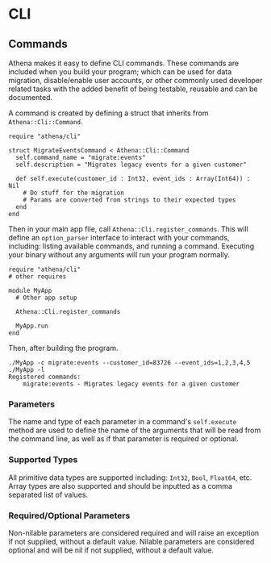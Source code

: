 # CLI

## Commands

Athena makes it easy to define CLI commands.  These commands are included when you build your program; which can be used for data migration, disable/enable user accounts, or other commonly used developer related tasks with the added benefit of being testable, reusable and can be documented.

A command is created by defining a struct that inherits from `Athena::Cli::Command`.

```Crystal
require "athena/cli"

struct MigrateEventsCommand < Athena::Cli::Command
  self.command_name = "migrate:events"
  self.description = "Migrates legacy events for a given customer"

  def self.execute(customer_id : Int32, event_ids : Array(Int64)) : Nil
    # Do stuff for the migration
    # Params are converted from strings to their expected types
  end
end
```

Then in your main app file, call `Athena::Cli.register_commands`.  This will define an `option_parser` interface to interact with your commands, including: listing available commands, and running a command.  Executing your binary without any arguments will run your program normally.

```Crystal
require "athena/cli"
# other requires

module MyApp
  # Other app setup

  Athena::Cli.register_commands

  MyApp.run
end
```

Then, after building the program.

```Text
./MyApp -c migrate:events --customer_id=83726 --event_ids=1,2,3,4,5
./MyApp -l
Registered commands:
	migrate:events - Migrates legacy events for a given customer
```

### Parameters

The name and type of each parameter in a command's `self.execute` method are used to define the name of the arguments that will be read from the command line, as well as if that parameter is required or optional.  

### Supported Types

All primitive data types are supported including:  `Int32`, `Bool`, `Float64`, etc.  Array types are also supported and should be inputted as a comma separated list of values.  

### Required/Optional Parameters

Non-nilable parameters are considered required and will raise an exception if not supplied, without a default value.  Nilable parameters are considered optional and will be nil if not supplied, without a default value.



